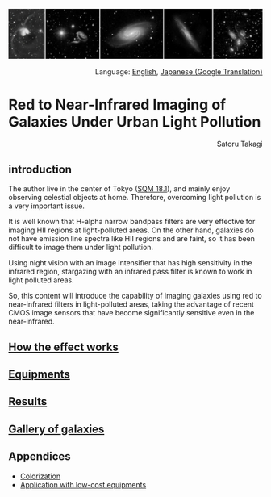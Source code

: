 ![frontImage](imgs/frontImage.jpg)

<p align="right">Language: <a href="https://satakagi.github.io/IR-imaging-of-galaxies-under-light-pollution/">English</a>, <a href="https://translate.google.co.jp/translate?sl=en&tl=ja&u=https%3A%2F%2Fsatakagi.github.io%2FIR-imaging-of-galaxies-under-light-pollution%2F">Japanese (Google Translation)</a></p>

# Red to Near-Infrared Imaging of Galaxies Under Urban Light Pollution

<p align="right">Satoru Takagi</p>
  
## introduction
The author live in the center of Tokyo ([SQM 18.1](https://www.lightpollutionmap.info/#zoom=8&lat=35.67&lon=139.77&layers=B0FFFFFFTFFFFFFFFFF)), and mainly enjoy observing celestial objects at home. Therefore, overcoming light pollution is a very important issue.

It is well known that H-alpha narrow bandpass filters are very effective for imaging HII regions at light-polluted areas.
On the other hand, galaxies do not have emission line spectra like HII regions and are faint, so it has been difficult to image them under light pollution.

Using night vision with an image intensifier that has high sensitivity in the infrared region, stargazing with an infrared pass filter is known to work in light polluted areas.

So, this content will introduce the capability of imaging galaxies using red to near-infrared filters in light-polluted areas, taking the advantage of recent CMOS image sensors that have become significantly sensitive even in the near-infrared.

## [How the effect works](Basis.md)

## [Equipments](Equipments.md)

## [Results](Results.md)

## [Gallery of galaxies](ImageGallery.md)

## Appendices
* [Colorization](Colorization.md)
* [Application with low-cost equipments](IMX462_QHT5III462C_NIRgalaxyImaging.md)
